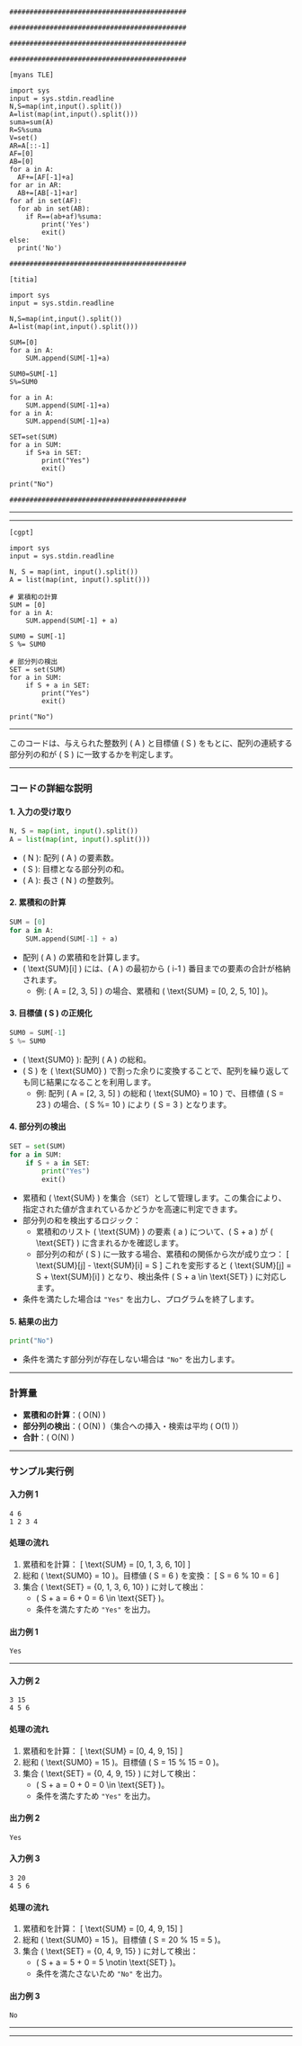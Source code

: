 
```
############################################

############################################

############################################

############################################

[myans TLE]

import sys
input = sys.stdin.readline
N,S=map(int,input().split())
A=list(map(int,input().split()))
suma=sum(A)
R=S%suma
V=set()
AR=A[::-1]
AF=[0]
AB=[0]
for a in A:
  AF+=[AF[-1]+a]
for ar in AR:
  AB+=[AB[-1]+ar]
for af in set(AF):
  for ab in set(AB):
    if R==(ab+af)%suma:
        print('Yes')
        exit()
else:
  print('No')

############################################

[titia]

import sys
input = sys.stdin.readline

N,S=map(int,input().split())
A=list(map(int,input().split()))

SUM=[0]
for a in A:
    SUM.append(SUM[-1]+a)

SUM0=SUM[-1]
S%=SUM0

for a in A:
    SUM.append(SUM[-1]+a)
for a in A:
    SUM.append(SUM[-1]+a)

SET=set(SUM)
for a in SUM:
    if S+a in SET:
        print("Yes")
        exit()

print("No")

############################################

```



---
---
```
[cgpt]

import sys
input = sys.stdin.readline

N, S = map(int, input().split())
A = list(map(int, input().split()))

# 累積和の計算
SUM = [0]
for a in A:
    SUM.append(SUM[-1] + a)

SUM0 = SUM[-1]
S %= SUM0

# 部分列の検出
SET = set(SUM)
for a in SUM:
    if S + a in SET:
        print("Yes")
        exit()

print("No")
```
---

このコードは、与えられた整数列 \( A \) と目標値 \( S \) をもとに、配列の連続する部分列の和が \( S \) に一致するかを判定します。

---

### コードの詳細な説明

#### 1. **入力の受け取り**
```python
N, S = map(int, input().split())
A = list(map(int, input().split()))
```
- \( N \): 配列 \( A \) の要素数。
- \( S \): 目標となる部分列の和。
- \( A \): 長さ \( N \) の整数列。

#### 2. **累積和の計算**
```python
SUM = [0]
for a in A:
    SUM.append(SUM[-1] + a)
```
- 配列 \( A \) の累積和を計算します。
- \( \text{SUM}[i] \) には、\( A \) の最初から \( i-1 \) 番目までの要素の合計が格納されます。
  - 例: \( A = [2, 3, 5] \) の場合、累積和 \( \text{SUM} = [0, 2, 5, 10] \)。

#### 3. **目標値 \( S \) の正規化**
```python
SUM0 = SUM[-1]
S %= SUM0
```
- \( \text{SUM0} \): 配列 \( A \) の総和。
- \( S \) を \( \text{SUM0} \) で割った余りに変換することで、配列を繰り返しても同じ結果になることを利用します。
  - 例: 配列 \( A = [2, 3, 5] \) の総和 \( \text{SUM0} = 10 \) で、目標値 \( S = 23 \) の場合、\( S \%= 10 \) により \( S = 3 \) となります。

#### 4. **部分列の検出**
```python
SET = set(SUM)
for a in SUM:
    if S + a in SET:
        print("Yes")
        exit()
```
- 累積和 \( \text{SUM} \) を集合（`SET`）として管理します。この集合により、指定された値が含まれているかどうかを高速に判定できます。
- 部分列の和を検出するロジック：
  - 累積和のリスト \( \text{SUM} \) の要素 \( a \) について、\( S + a \) が \( \text{SET} \) に含まれるかを確認します。
  - 部分列の和が \( S \) に一致する場合、累積和の関係から次が成り立つ：
    \[
    \text{SUM}[j] - \text{SUM}[i] = S
    \]
    これを変形すると \( \text{SUM}[j] = S + \text{SUM}[i] \) となり、検出条件 \( S + a \in \text{SET} \) に対応します。
- 条件を満たした場合は `"Yes"` を出力し、プログラムを終了します。

#### 5. **結果の出力**
```python
print("No")
```
- 条件を満たす部分列が存在しない場合は `"No"` を出力します。

---

### 計算量
- **累積和の計算**：\( O(N) \)
- **部分列の検出**：\( O(N) \)（集合への挿入・検索は平均 \( O(1) \)）
- **合計**：\( O(N) \)

---

### サンプル実行例

#### 入力例 1
```plaintext
4 6
1 2 3 4
```

#### 処理の流れ
1. 累積和を計算：
   \[
   \text{SUM} = [0, 1, 3, 6, 10]
   \]
2. 総和 \( \text{SUM0} = 10 \)。目標値 \( S = 6 \) を変換：
   \[
   S = 6 \% 10 = 6
   \]
3. 集合 \( \text{SET} = \{0, 1, 3, 6, 10\} \) に対して検出：
   - \( S + a = 6 + 0 = 6 \in \text{SET} \)。
   - 条件を満たすため `"Yes"` を出力。

#### 出力例 1
```plaintext
Yes
```

---

#### 入力例 2
```plaintext
3 15
4 5 6
```

#### 処理の流れ
1. 累積和を計算：
   \[
   \text{SUM} = [0, 4, 9, 15]
   \]
2. 総和 \( \text{SUM0} = 15 \)。目標値 \( S = 15 \% 15 = 0 \)。
3. 集合 \( \text{SET} = \{0, 4, 9, 15\} \) に対して検出：
   - \( S + a = 0 + 0 = 0 \in \text{SET} \)。
   - 条件を満たすため `"Yes"` を出力。

#### 出力例 2
```plaintext
Yes
```

#### 入力例 3
```plaintext
3 20
4 5 6
```

#### 処理の流れ
1. 累積和を計算：
   \[
   \text{SUM} = [0, 4, 9, 15]
   \]
2. 総和 \( \text{SUM0} = 15 \)。目標値 \( S = 20 \% 15 = 5 \)。
3. 集合 \( \text{SET} = \{0, 4, 9, 15\} \) に対して検出：
   - \( S + a = 5 + 0 = 5 \notin \text{SET} \)。
   - 条件を満たさないため `"No"` を出力。

#### 出力例 3
```plaintext
No
```
---
---
